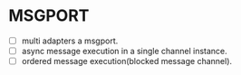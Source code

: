 # MSGPORT

- [ ] multi adapters a msgport.
- [ ] async message execution in a single channel instance.
- [ ] ordered message execution(blocked message channel).

